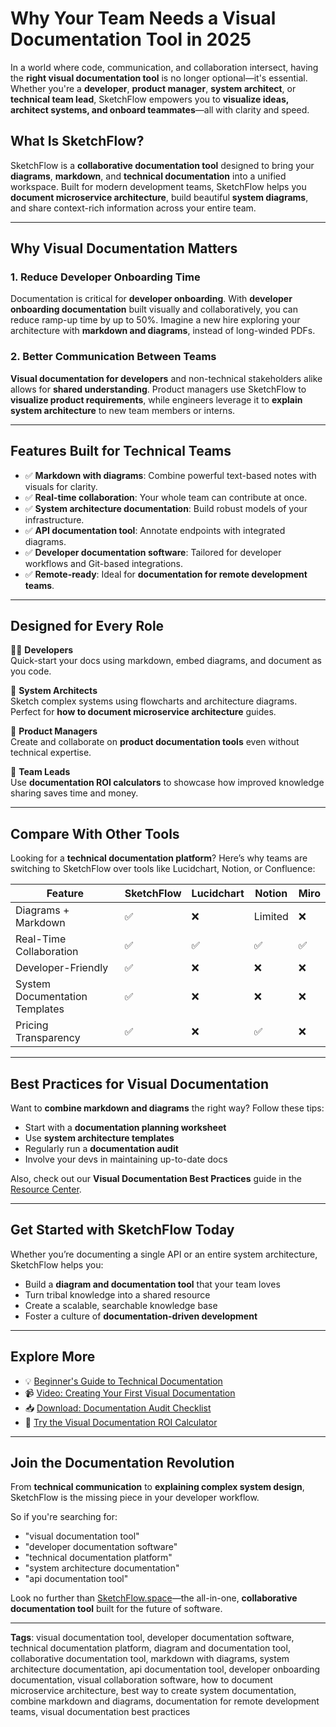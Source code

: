 # Why Your Team Needs a Visual Documentation Tool in 2025

In a world where code, communication, and collaboration intersect, having the **right visual documentation tool** is no longer optional—it's essential. Whether you're a **developer**, **product manager**, **system architect**, or **technical team lead**, SketchFlow empowers you to **visualize ideas, architect systems, and onboard teammates**—all with clarity and speed.

## What Is SketchFlow?

SketchFlow is a **collaborative documentation tool** designed to bring your **diagrams**, **markdown**, and **technical documentation** into a unified workspace. Built for modern development teams, SketchFlow helps you **document microservice architecture**, build beautiful **system diagrams**, and share context-rich information across your entire team.

---

## Why Visual Documentation Matters

### 1. Reduce Developer Onboarding Time
Documentation is critical for **developer onboarding**. With **developer onboarding documentation** built visually and collaboratively, you can reduce ramp-up time by up to 50%. Imagine a new hire exploring your architecture with **markdown and diagrams**, instead of long-winded PDFs.

### 2. Better Communication Between Teams
**Visual documentation for developers** and non-technical stakeholders alike allows for **shared understanding**. Product managers use SketchFlow to **visualize product requirements**, while engineers leverage it to **explain system architecture** to new team members or interns.

---

## Features Built for Technical Teams

- ✅ **Markdown with diagrams**: Combine powerful text-based notes with visuals for clarity.
- ✅ **Real-time collaboration**: Your whole team can contribute at once.
- ✅ **System architecture documentation**: Build robust models of your infrastructure.
- ✅ **API documentation tool**: Annotate endpoints with integrated diagrams.
- ✅ **Developer documentation software**: Tailored for developer workflows and Git-based integrations.
- ✅ **Remote-ready**: Ideal for **documentation for remote development teams**.

---

## Designed for Every Role

🧑‍💻 **Developers**  
Quick-start your docs using markdown, embed diagrams, and document as you code.

👷 **System Architects**  
Sketch complex systems using flowcharts and architecture diagrams. Perfect for **how to document microservice architecture** guides.

🧠 **Product Managers**  
Create and collaborate on **product documentation tools** even without technical expertise.

🎯 **Team Leads**  
Use **documentation ROI calculators** to showcase how improved knowledge sharing saves time and money.

---

## Compare With Other Tools

Looking for a **technical documentation platform**? Here’s why teams are switching to SketchFlow over tools like Lucidchart, Notion, or Confluence:

| Feature | SketchFlow | Lucidchart | Notion | Miro |
|--------|------------|------------|--------|------|
| Diagrams + Markdown | ✅ | ❌ | Limited | ❌ |
| Real-Time Collaboration | ✅ | ✅ | ✅ | ✅ |
| Developer-Friendly | ✅ | ❌ | ❌ | ❌ |
| System Documentation Templates | ✅ | ❌ | ❌ | ❌ |
| Pricing Transparency | ✅ | ❌ | ✅ | ❌ |

---

## Best Practices for Visual Documentation

Want to **combine markdown and diagrams** the right way? Follow these tips:

- Start with a **documentation planning worksheet**
- Use **system architecture templates**
- Regularly run a **documentation audit**
- Involve your devs in maintaining up-to-date docs

Also, check out our **Visual Documentation Best Practices** guide in the [Resource Center](https://sketchflow.space/resources/).

---

## Get Started with SketchFlow Today

Whether you’re documenting a single API or an entire system architecture, SketchFlow helps you:

- Build a **diagram and documentation tool** that your team loves
- Turn tribal knowledge into a shared resource
- Create a scalable, searchable knowledge base
- Foster a culture of **documentation-driven development**

---

## Explore More

- 💡 [Beginner's Guide to Technical Documentation](https://sketchflow.space/resources/guides)
- 📹 [Video: Creating Your First Visual Documentation](https://sketchflow.space/resources/videos)
- 📥 [Download: Documentation Audit Checklist](https://sketchflow.space/resources/checklists)
- 🧪 [Try the Visual Documentation ROI Calculator](https://sketchflow.space/tools/roi-calculator)

---

## Join the Documentation Revolution

From **technical communication** to **explaining complex system design**, SketchFlow is the missing piece in your developer workflow.

So if you're searching for:

- "visual documentation tool"
- "developer documentation software"
- "technical documentation platform"
- "system architecture documentation"
- "api documentation tool"

Look no further than [SketchFlow.space](https://sketchflow.space)—the all-in-one, **collaborative documentation tool** built for the future of software.

---

**Tags**: visual documentation tool, developer documentation software, technical documentation platform, diagram and documentation tool, collaborative documentation tool, markdown with diagrams, system architecture documentation, api documentation tool, developer onboarding documentation, visual collaboration software, how to document microservice architecture, best way to create system documentation, combine markdown and diagrams, documentation for remote development teams, visual documentation best practices
